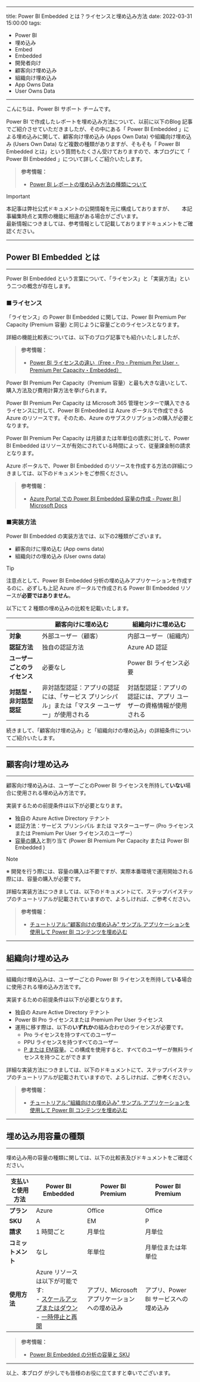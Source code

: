 
---
title: Power BI Embedded とは？ライセンスと埋め込み方法
date: 2022-03-31 15:00:00 
tags:
  - Power BI　　
  - 埋め込み
  - Embed
  - Embedded
  - 開発者向け
  - 顧客向け埋め込み
  - 組織向け埋め込み
  - App Owns Data
  - User Owns Data
---


こんにちは、Power BI サポート チームです。   

Power BI で作成したレポートを埋め込み方法について、以前に以下のBlog 記事でご紹介させていただきましたが、その中にある「 Power BI Embedded 」による埋め込みに関して、顧客向け埋め込み (Apps Own Data) や組織向け埋め込み (Users Own Data) など複数の種類がありますが、そもそも「 Power BI Embedded とは」という質問もたくさん受けておりますので、本ブログにて「 Power BI Embedded 」について詳しくご紹介いたします。

<!-- more -->

> **参考情報：**
> - [Power BI レポートの埋め込み方法の種類について](https://jpbap-sqlbi.github.io/blog/powerbi/pbi_embed/)  


> [!IMPORTANT]  
> 本記事は弊社公式ドキュメントの公開情報を元に構成しておりますが、　　
> 本記事編集時点と実際の機能に相違がある場合がございます。  
> 最新情報につきましては、参考情報として記載しておりますドキュメントをご確認ください。


---
## Power BI Embedded とは
---

Power BI Embedded という言葉について、「ライセンス」と「実装方法」という二つの概念が存在します。

### ■ライセンス

「ライセンス」の Power BI Embedded に関しては、Power BI Premium Per Capacity (Premium 容量) と同じように容量ごとのライセンスとなります。

詳細の機能比較表については、以下のブログ記事でも紹介いたしましたが、

> **参考情報：**
> - [Power BI ライセンスの違い（Free・Pro・Premium Per User・Premium Per Capacity・Embedded）](../pbi_license/)  

Power BI Premium Per Capacity（Premium 容量）と最も大きな違いとして、購入方法及び費用計算方法を挙げられます。

Power BI Premium Per Capacity は Microsoft 365 管理センターで購入できるライセンスに対して、Power BI Embedded は Azure ポータルで作成できるAzure のリソースです。そのため、Azure のサブスクリプションの購入が必要となります。

Power BI Premium Per Capacity は月額または年単位の請求に対して、Power BI Embedded はリソースが有効にされている時間によって、従量課金制の請求となります。

Azure ポータルで、Power BI Embedded のリソースを作成する方法の詳細につきましては、以下のドキュメントをご参照ください。

> **参考情報：**
> - [Azure Portal での Power BI Embedded 容量の作成 - Power BI | Microsoft Docs](https://docs.microsoft.com/ja-jp/power-bi/developer/embedded/azure-pbie-create-capacity?tabs=portal%2Cui)


### ■実装方法

Power BI Embedded の実装方法では、以下の2種類がございます。
- 顧客向けに埋め込む (App owns data)
- 組織向けの埋め込み (User owns data)

> [!TIP]
> 注意点として、Power BI Embedded 分析の埋め込みアプリケーションを作成するのに、必ずしも上記 Azure ポータルで作成される Power BI Embedded リソースが**必要ではありません**。

以下にて 2 種類の埋め込みの比較を記載いたします。

|     |  **顧客向けに埋め込む**  |  **組織向けに埋め込む**  | 
| ------------ | ------------ | ------------ | 
| **対象** | 外部ユーザー（顧客） | 内部ユーザー（組織内） | 
| **認証方法** | 独自の認証方法  | Azure AD 認証  | 
| **ユーザーごとのライセンス** | 必要なし | Power BI ライセンス必要 | 
| **対話型・非対話型認証** | 非対話型認証：アプリの認証には、「サービス プリンシパル」または「マスタ ーユーザー」が使用される | 対話型認証：アプリの認証には、アプリ ユーザーの資格情報が使用される | 


続きまして、「顧客向け埋め込み」と「組織向けの埋め込み」の詳細条件についてご紹介いたします。

---
## 顧客向け埋め込み
---

顧客向け埋め込みは、ユーザーごとのPower BI ライセンスを所持して**いない**場合に使用される埋め込み方法です。

実装するための前提条件は以下が必要となります。
- 独自の Azure Active Directory テナント
- 認証方法：サービス プリンシパル または マスターユーザー (Pro ライセンス または Premium Per User ライセンスのユーザー）
- [容量の購入](#埋め込み用容量の種類)と割り当て (Power BI Premium Per Capacity または Power BI Embedded )

> [!NOTE]
> ※ 開発を行う際には、容量の購入は不要ですが、実際本番環境で運用開始される際には、容量の購入が必要です。


詳細な実装方法につきましては、以下のドキュメントにて、ステップバイステップのチュートリアルが記載されていますので、よろしければ、ご参考ください。

> **参考情報：**
> - [チュートリアル:"顧客向けの埋め込み" サンプル アプリケーションを使用して Power BI コンテンツを埋め込む](https://docs.microsoft.com/ja-jp/power-bi/developer/embedded/embed-sample-for-customers?tabs=net-core)


---
## 組織向け埋め込み
---

組織向け埋め込みは、ユーザーごとの Power BI ライセンスを所持して**いる**場合に使用される埋め込み方法です。

実装するための前提条件は以下が必要となります。
- 独自の Azure Active Directory テナント
- Power BI Pro ライセンスまたは Premium Per User ライセンス
- 運用に移す際は、以下の**いずれか**の組み合わせのライセンスが必要です。
   - Pro ライセンスを持つすべてのユーザー
   - PPU ライセンスを持つすべてのユーザー
   - [P または EM容量](#埋め込み用容量の種類)。この構成を使用すると、すべてのユーザーが無料ライセンスを持つことができます

詳細な実装方法につきましては、以下のドキュメントにて、ステップバイステップのチュートリアルが記載されていますので、よろしければ、ご参考ください。

> **参考情報：**
> - [チュートリアル:"組織向けの埋め込み" サンプル アプリケーションを使用して Power BI コンテンツを埋め込む](https://docs.microsoft.com/ja-jp/power-bi/developer/embedded/embed-sample-for-your-organization?tabs=net-core)


---
## 埋め込み用容量の種類
---

埋め込み用の容量の種類に関しては、以下の比較表及びドキュメントをご確認ください。

| **支払いと使用方法** | **Power BI Embedded** | **Power BI Premium**  | **Power BI Premium**    | 
| ------------ | ------------ | ------------ | ------------ | 
| **プラン**  | Azure | Office  | Office  | 
| **SKU**  | A  | EM  | P  | 
| **請求** | 1 時間ごと  | 月単位  | 月単位 | 
| **コミットメント**  | なし | 年単位  | 月単位または年単位  | 
| **使用方法**  | Azure リソースは以下が可能です:<br> - [スケールアップまたはダウン](https://docs.microsoft.com/ja-jp/power-bi/developer/embedded/azure-pbie-scale-capacity) <br> - [一時停止と再開](https://docs.microsoft.com/ja-jp/power-bi/developer/embedded/azure-pbie-pause-start) | アプリ、Microsoft アプリケーションへの埋め込み | アプリ、Power BI サービスへの埋め込み | 

> **参考情報：**
> - [Power BI Embedded の分析の容量と SKU](https://docs.microsoft.com/ja-jp/power-bi/developer/embedded/embedded-capacity?tabs=gen2)

-----


以上、本ブログ が少しでも皆様のお役に立てますと幸いでございます。


